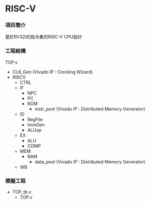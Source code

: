# RISC-V


### 項目簡介
基於RV32I的指令集的RISC-V CPU設計


### 工程結構
TOP.v
  - CLK_Gen (Vivado IP : Clocking Wizard)
  - RISCV
    - CTRL
    - IF
      - NPC
      - PC
      - ROM
        - instr_pool (Vivado IP : Distributed Memory Generator)
    - ID
      - RegFile
      - ImmGen
      - ALUop
    - EX
      - ALU
      - COMP
    - MEM
      - RAM
        - data_pool (Vivado IP : Distributed Memory Generator)
    - WB


### 模擬工程
- TOP_tb.v
  - TOP.v
